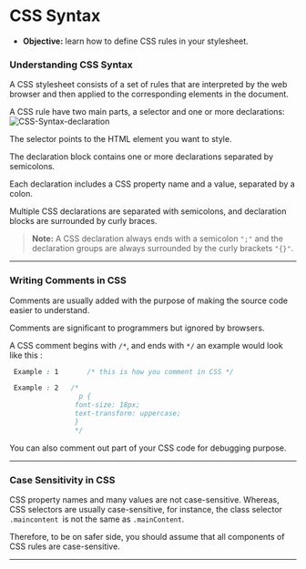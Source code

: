 # CSS Syntax 

- **Objective:** learn how to define CSS rules in your stylesheet.

### Understanding CSS Syntax
A CSS stylesheet consists of a set of rules that are interpreted by the web browser and then applied to the corresponding elements in the document.

A CSS rule have two main parts, a selector and one or more declarations:
![CSS-Syntax-declaration](https://www.tutorialrepublic.com/lib/images/css-selector.png "This is how CSS syntax looks like. ")

The selector points to the HTML element you want to style.

The declaration block contains one or more declarations separated by semicolons.

Each declaration includes a CSS property name and a value, separated by a colon.

Multiple CSS declarations are separated with semicolons, and declaration blocks are surrounded by curly braces.

> **Note:** A CSS declaration always ends with a semicolon `";"` and the declaration groups are always surrounded by the curly brackets `"{}"`.
---

### Writing Comments in CSS
Comments are usually added with the purpose of making the source code easier to understand. 

Comments are significant to programmers but ignored by browsers.

A CSS comment begins with `/*`, and ends with `*/`
an example would look like this :
```css
 Example : 1       /* this is how you comment in CSS */

 Example : 2   /*
                 p {
                font-size: 18px;
                text-transform: uppercase;  
                }
                */
```

You can also comment out part of your CSS code for debugging purpose.

---
### Case Sensitivity in CSS
CSS property names and many values are not case-sensitive. Whereas, CSS selectors are usually case-sensitive, for instance, the class selector `.maincontent `is not the same as `.mainContent`.

Therefore, to be on safer side, you should assume that all components of CSS rules are case-sensitive.

---